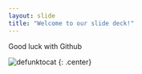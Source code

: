 ```yaml
---
layout: slide
title: "Welcome to our slide deck!"
---
```


Good luck with Github

![defunktocat](https://octodex.github.com/images/defunktocat.png)
{: .center}
